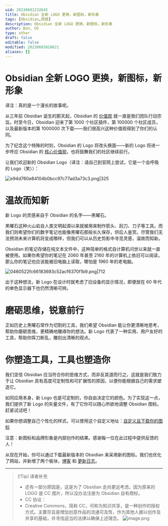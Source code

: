 ```yaml
---
uid: 20230601232645
title: Obsidian 全新 LOGO 更换，新图标，新形象
tags: [Obsidian,周报]
description: Obsidian 全新 LOGO 更换，新图标，新形象
author: Bon, OS
type: other
draft: false
editable: false
modified: 20230603010621
aliases: []
---
```


# Obsidian 全新 LOGO 更换，新图标，新形象

译注：真的是一个漫长的故事呢。

从三年前 Obsidian 诞生的那天起，Obsidian 的 [价值观](https://obsidian.md/about) 就一直是我们团队行动宗旨。时至今日，Obsidian 迎来了第 1000 个社区插件，第 100000 个社区成员，以及最新版本的第 1000000 次下载——我们很高兴这种价值观得到了你们的认同。

为了纪念这个特殊的时刻，Obsidian 的 Logo 将改头换面——新的 Logo 将进一步呼应 Obsidian 的 [核心价值观](https://obsidian.md/about)，也将鼓舞我们的社区继续前行。

让我们欢迎新的 Obsidian Logo（译注：请自己到官网上尝试，它是一个会呼吸的 Logo（笑））：

![e94d760e84104b0bcc97c77ad3a73c3.png|325](https://cdn.pkmer.cn/images/e94d760e84104b0bcc97c77ad3a73c3.png!pkmer)

# 温故而知新

新 Logo 的灵感来自于 Obsidian 的名字——黑曜石。

黑曜石这种火山岩自人类文明起源以来就被用来制作箭头、刮刀、刀子等工具。而我们则希望你们的数字笔记也能像黑曜石那般长久保存，供后人鉴赏。尽管我们无法预测未来计算机将变成哪样，但我们可以从历史剪影中寻觅灵感，温故而知新。

Obsidian 的笔记存储在纯文本文件中，这种简单的格式自计算机问世以来就一直被使用。如果你希望你的笔记在 2060 年甚至 2160 年的计算机上依旧可以阅读，那么你的笔记也应该能被旧电脑上读取，哪怕是 1960 年的老电脑。

![0460522fc66183693c52acf6370f1b9.png|712](https://cdn.pkmer.cn/images/0460522fc66183693c52acf6370f1b9.png!pkmer)

出于这种想法，新 Logo 在设计时就考虑了旧设备的显示情况，即便放在 60 年代的单色显示器下也仍然清晰可辨。

# 磨砺思维，锐意前行

正如历史上黑曜石常作为切割的工具，我们希望 Obsidian 能让你更清晰地思考，帮助你磨砺思维，更精确地雕琢你的想法。新 Logo 代表了一种实用、用户友好的工具，帮助你挥刀断乱，雕刻出清晰的观点。

# 你塑造工具，工具也塑造你

我们坚信 Obsidian 应当符合你的思维方式，而非反其道而行之。这就是我们致力于让 Obsidian 具有高度可定制性和可扩展性的原因，以便你能根据自己的需求塑造它。

如同应用本身，新 Logo 也是可定制的，你自由决定它的颜色。为了实现这一点，我们提供了新 Logo 的矢量文件，有了它你可以随心所欲地调整 Obsidian 图标。赶紧试试吧！

如果你想调整自己个性化的样式，可以使用这个自定义地址：[自定义且下载你的图标](https://obsidian.md/blog/new-obsidian-icon/)

注意：新图标和品牌形象是内部创作的结果。感谢每一位在此过程中提供反馈的人！

从现在开始，你可以通过下载最新版本的 Obsidian 来采用新的图标。我们也优化了网站，并新增了两个板块，[博客](https://obsidian.md/blog) 和 [更新日志](https://obsidian.md/changelog)。

---

> [!Tip] 译者补充
> - 还有一部分原因是，这是为了 Obsidian 走向更远考虑。因为原来的 LOGO 是 CC 图片，所以没办法注册为 Obsidian 自有商标。
> - CC 协议：
> - Creative Commons，简称 CC，可称为知识共享，是一种创作的授权方式。主要宗旨是增加创意作品的流通可及性，作为其他人据以创作及共享的基础，并寻找适当的法律以确保上述理念。
> ![image.png](https://cdn.pkmer.cn/images/20230602100614.png!pkmer)